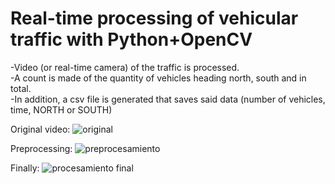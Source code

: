 
# Real-time processing of vehicular traffic with Python+OpenCV

-Video (or real-time camera) of the traffic is processed. <br/>
-A count is made of the quantity of vehicles heading north, south and in total. <br/>
-In addition, a csv file is generated that saves said data (number of vehicles, time, NORTH or SOUTH) <br/>


Original video:
![original](https://user-images.githubusercontent.com/66931754/103449151-c933b280-4c82-11eb-9588-4678c81148f8.gif )


Preprocessing:
![preprocesamiento](https://user-images.githubusercontent.com/66931754/103449186-6c84c780-4c83-11eb-8832-b814fa159f14.gif )


Finally:
![procesamiento final](https://user-images.githubusercontent.com/66931754/103449277-ac987a00-4c84-11eb-9dd2-27f47e69d24d.gif )

